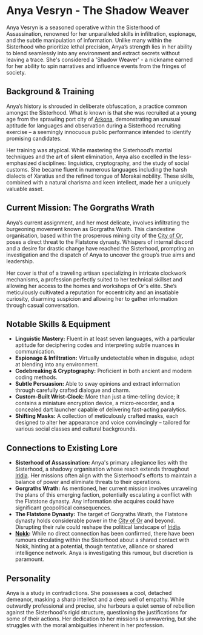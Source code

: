 # Anya Vesryn - The Shadow Weaver

Anya Vesryn is a seasoned operative within the Sisterhood of Assassination, renowned for her unparalleled skills in infiltration, espionage, and the subtle manipulation of information. Unlike many within the Sisterhood who prioritize lethal precision, Anya’s strength lies in her ability to blend seamlessly into any environment and extract secrets without leaving a trace.  She's considered a 'Shadow Weaver' - a nickname earned for her ability to spin narratives and influence events from the fringes of society.

## Background & Training

Anya’s history is shrouded in deliberate obfuscation, a practice common amongst the Sisterhood. What *is* known is that she was recruited at a young age from the sprawling port city of [Arkona](/geography/settlement/city/arkona.md), demonstrating an unusual aptitude for languages and observation during a Sisterhood recruiting exercise – a seemingly innocuous public performance intended to identify promising candidates.

Her training was atypical. While mastering the Sisterhood’s martial techniques and the art of silent elimination, Anya also excelled in the less-emphasized disciplines: linguistics, cryptography, and the study of social customs. She became fluent in numerous languages including the harsh dialects of Xaratius and the refined tongue of Morakai nobility. These skills, combined with a natural charisma and keen intellect, made her a uniquely valuable asset.

## Current Mission: The Gorgraths Wrath

Anya’s current assignment, and her most delicate, involves infiltrating the burgeoning movement known as Gorgraths Wrath. This clandestine organisation, based within the prosperous mining city of the [City of Or](/geography/settlement/city/city-of-or.md), poses a direct threat to the Flatstone dynasty. Whispers of internal discord and a desire for drastic change have reached the Sisterhood, prompting an investigation and the dispatch of Anya to uncover the group’s true aims and leadership.

Her cover is that of a traveling artisan specializing in intricate clockwork mechanisms, a profession perfectly suited to her technical skillset and allowing her access to the homes and workshops of Or's elite. She’s meticulously cultivated a reputation for eccentricity and an insatiable curiosity, disarming suspicion and allowing her to gather information through casual conversation.

## Notable Skills & Equipment

*   **Linguistic Mastery:** Fluent in at least seven languages, with a particular aptitude for deciphering codes and interpreting subtle nuances in communication.
*   **Espionage & Infiltration:** Virtually undetectable when in disguise, adept at blending into any environment.
*   **Codebreaking & Cryptography:** Proficient in both ancient and modern coding methods.
*   **Subtle Persuasion:** Able to sway opinions and extract information through carefully crafted dialogue and charm.
*   **Custom-Built Wrist-Clock:** More than just a time-telling device; it contains a miniature encryption device, a micro-recorder, and a concealed dart launcher capable of delivering fast-acting paralytics.
*   **Shifting Masks:** A collection of meticulously crafted masks, each designed to alter her appearance and voice convincingly – tailored for various social classes and cultural backgrounds.

## Connections to Existing Lore

*   **Sisterhood of Assassination:** Anya's primary allegiance lies with the Sisterhood, a shadowy organisation whose reach extends throughout [Iridia](/geography/world/iridia.md). Her missions often align with the Sisterhood's efforts to maintain a balance of power and eliminate threats to their operations.
*   **Gorgraths Wrath:** As mentioned, her current mission involves unraveling the plans of this emerging faction, potentially escalating a conflict with the Flatstone dynasty. Any information she acquires could have significant geopolitical consequences.
*   **The Flatstone Dynasty:** The target of Gorgraths Wrath, the Flatstone dynasty holds considerable power in the [City of Or](/geography/settlement/city/city-of-or.md) and beyond. Disrupting their rule could reshape the political landscape of [Iridia](/geography/world/iridia.md).
*   **[Nokk](/being/character/nokk.md):** While no direct connection has been confirmed, there have been rumours circulating within the Sisterhood about a shared contact with Nokk, hinting at a potential, though tentative, alliance or shared intelligence network. Anya is investigating this rumour, but discretion is paramount.

## Personality

Anya is a study in contradictions. She possesses a cool, detached demeanor, masking a sharp intellect and a deep well of empathy. While outwardly professional and precise, she harbours a quiet sense of rebellion against the Sisterhood's rigid structure, questioning the justifications for some of their actions. Her dedication to her missions is unwavering, but she struggles with the moral ambiguities inherent in her profession.
